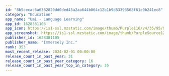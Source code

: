 ```yaml
---
id: "8b5cecac6a6382820dd0ded45a2aa644b064c12b1b9d83393568f61c9b241ec8"
category: "Education"
app_name: "Umi - Language Learning"
app_id: 1628381103
app_icon: https://is1-ssl.mzstatic.com/image/thumb/Purple116/v4/35/95/96/3595967a-a0f2-294d-79d2-ee2cdfb0d5ee/AppIcon-1x_U007epad-85-220.png/1024x1024bb.png
app_screenshot: https://is1-ssl.mzstatic.com/image/thumb/PurpleSource126/v4/66/ac/f8/66acf860-f3d6-2aa0-8a67-29fafd46868d/1630abb1-d984-4713-8dda-60b38dc35bee_iphone_5.5.png/1242x2208bb.png
publisher_id: 1628381105
publisher_name: "Immersely Inc."
rank: 353
most_recent_release: 2024-02-01 00:00:00
release_count_in_past_year: 31
release_count_in_past_year_category: 16
release_count_in_past_year_top_in_category: 35
---
```

